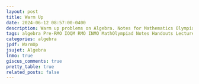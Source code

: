```yaml
---
layout: post
title: Warm Up
date: 2024-06-12 08:57:00-0400
description: Warm up problems on Algebra. Notes for Mathematics Olympiad, IOQM, RMO, INMO. Problem set, Solutions, Questions, Answers, Hints, Walkthroughs, Discussions, Solutions in pdf.
tags: algebra Pre-RMO IOQM RMO INMO MathOlympiad Notes Handouts LectureNotes
categories: algebra
jpdf: WarmUp
jsujet: Algebra
lnmo: true
giscus_comments: true
pretty_table: true
related_posts: false
---
```

